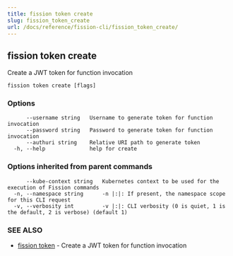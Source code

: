 ```yaml
---
title: fission token create
slug: fission_token_create
url: /docs/reference/fission-cli/fission_token_create/
---
```

## fission token create

Create a JWT token for function invocation

```
fission token create [flags]
```

### Options

```
      --username string   Username to generate token for function invocation
      --password string   Password to generate token for function invocation
      --authuri string    Relative URI path to generate token
  -h, --help              help for create
```

### Options inherited from parent commands

```
      --kube-context string   Kubernetes context to be used for the execution of Fission commands
  -n, --namespace string      -n |:|: If present, the namespace scope for this CLI request
  -v, --verbosity int         -v |:|: CLI verbosity (0 is quiet, 1 is the default, 2 is verbose) (default 1)
```

### SEE ALSO

* [fission token](/docs/reference/fission-cli/fission_token/)	 - Create a JWT token for function invocation

